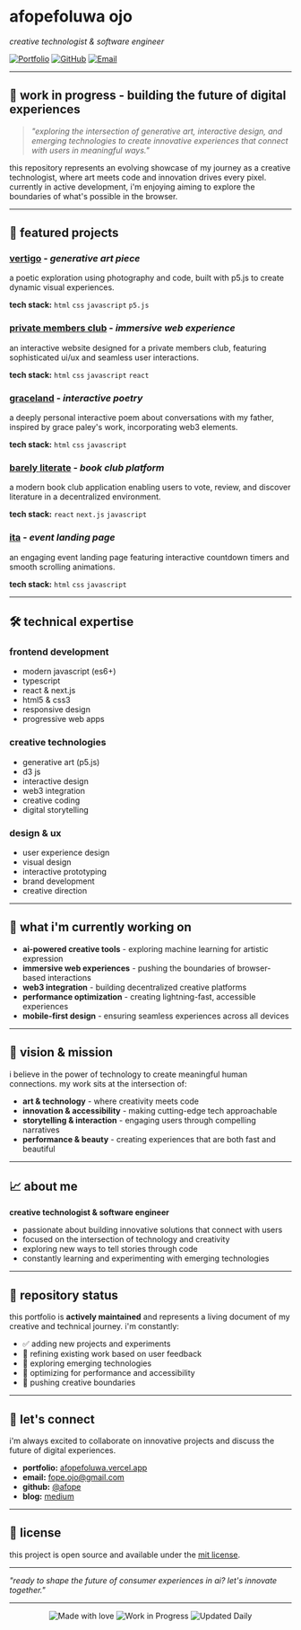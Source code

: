 # afopefoluwa ojo

_creative technologist & software engineer_

[![Portfolio](https://img.shields.io/badge/Portfolio-Live-brightgreen)](https://afopefoluwa.vercel.app)
[![GitHub](https://img.shields.io/badge/GitHub-afope-blue)](https://github.com/afope)
[![Email](https://img.shields.io/badge/Email-Contact-pink)](mailto:fope.ojo@gmail.com)

---

## 🚀 **work in progress** - building the future of digital experiences

> _"exploring the intersection of generative art, interactive design, and emerging technologies to create innovative experiences that connect with users in meaningful ways."_

this repository represents an evolving showcase of my journey as a creative technologist, where art meets code and innovation drives every pixel. currently in active development, i'm enjoying aiming to explore the boundaries of what's possible in the browser.

---

## 🎨 featured projects

### [vertigo](https://vertigo-silk.vercel.app/) - _generative art piece_

a poetic exploration using photography and code, built with p5.js to create dynamic visual experiences.

**tech stack:** `html` `css` `javascript` `p5.js`

### [private members club](https://miliki.ng/) - _immersive web experience_

an interactive website designed for a private members club, featuring sophisticated ui/ux and seamless user interactions.

**tech stack:** `html` `css` `javascript` `react`

### [graceland](https://graceland-flax.vercel.app/) - _interactive poetry_

a deeply personal interactive poem about conversations with my father, inspired by grace paley's work, incorporating web3 elements.

**tech stack:** `html` `css` `javascript`

### [barely literate](https://barely-literate.vercel.app/) - _book club platform_

a modern book club application enabling users to vote, review, and discover literature in a decentralized environment.

**tech stack:** `react` `next.js` `javascript`

### [ita](https://ita-red.vercel.app/) - _event landing page_

an engaging event landing page featuring interactive countdown timers and smooth scrolling animations.

**tech stack:** `html` `css` `javascript`

---

## 🛠️ technical expertise

### **frontend development**

- modern javascript (es6+)
- typescript
- react & next.js
- html5 & css3
- responsive design
- progressive web apps

### **creative technologies**

- generative art (p5.js)
- d3 js
- interactive design
- web3 integration
- creative coding
- digital storytelling

### **design & ux**

- user experience design
- visual design
- interactive prototyping
- brand development
- creative direction

---

## 🌟 what i'm currently working on

- **ai-powered creative tools** - exploring machine learning for artistic expression
- **immersive web experiences** - pushing the boundaries of browser-based interactions
- **web3 integration** - building decentralized creative platforms
- **performance optimization** - creating lightning-fast, accessible experiences
- **mobile-first design** - ensuring seamless experiences across all devices

---

## 🎯 vision & mission

i believe in the power of technology to create meaningful human connections. my work sits at the intersection of:

- **art & technology** - where creativity meets code
- **innovation & accessibility** - making cutting-edge tech approachable
- **storytelling & interaction** - engaging users through compelling narratives
- **performance & beauty** - creating experiences that are both fast and beautiful

---

## 📈 about me

**creative technologist & software engineer**

- passionate about building innovative solutions that connect with users
- focused on the intersection of technology and creativity
- exploring new ways to tell stories through code
- constantly learning and experimenting with emerging technologies

---

## 🚧 repository status

this portfolio is **actively maintained** and represents a living document of my creative and technical journey. i'm constantly:

- ✅ adding new projects and experiments
- 🔄 refining existing work based on user feedback
- 🚀 exploring emerging technologies
- 📱 optimizing for performance and accessibility
- 🎨 pushing creative boundaries

---

## 🤝 let's connect

i'm always excited to collaborate on innovative projects and discuss the future of digital experiences.

- **portfolio:** [afopefoluwa.vercel.app](https://afopefoluwa.vercel.app)
- **email:** [fope.ojo@gmail.com](mailto:fope.ojo@gmail.com)
- **github:** [@afope](https://github.com/afope)
- **blog:** [medium](https://medium.com/@Fope_)

---

## 📄 license

this project is open source and available under the [mit license](license).

---

_"ready to shape the future of consumer experiences in ai? let's innovate together."_

---

<div align="center">
  <img src="https://img.shields.io/badge/Made%20with-❤️-pink" alt="Made with love">
  <img src="https://img.shields.io/badge/Status-Work%20in%20Progress-orange" alt="Work in Progress">
  <img src="https://img.shields.io/badge/Updated-Daily-brightgreen" alt="Updated Daily">
</div>
